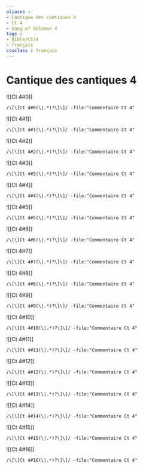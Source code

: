 ```yaml
---
aliases : 
- Cantique des cantiques 4
- Ct 4
- Song of Solomon 4
tags : 
- Bible/Ct/4
- français
cssclass : français
---
```


# Cantique des cantiques 4

![[Ct 4#0]]

```query
/\[\[Ct 4#0(\|.*)?\]\]/ -file:"Commentaire Ct 4"
```

![[Ct 4#1]]

```query
/\[\[Ct 4#1(\|.*)?\]\]/ -file:"Commentaire Ct 4"
```

![[Ct 4#2]]

```query
/\[\[Ct 4#2(\|.*)?\]\]/ -file:"Commentaire Ct 4"
```

![[Ct 4#3]]

```query
/\[\[Ct 4#3(\|.*)?\]\]/ -file:"Commentaire Ct 4"
```

![[Ct 4#4]]

```query
/\[\[Ct 4#4(\|.*)?\]\]/ -file:"Commentaire Ct 4"
```

![[Ct 4#5]]

```query
/\[\[Ct 4#5(\|.*)?\]\]/ -file:"Commentaire Ct 4"
```

![[Ct 4#6]]

```query
/\[\[Ct 4#6(\|.*)?\]\]/ -file:"Commentaire Ct 4"
```

![[Ct 4#7]]

```query
/\[\[Ct 4#7(\|.*)?\]\]/ -file:"Commentaire Ct 4"
```

![[Ct 4#8]]

```query
/\[\[Ct 4#8(\|.*)?\]\]/ -file:"Commentaire Ct 4"
```

![[Ct 4#9]]

```query
/\[\[Ct 4#9(\|.*)?\]\]/ -file:"Commentaire Ct 4"
```

![[Ct 4#10]]

```query
/\[\[Ct 4#10(\|.*)?\]\]/ -file:"Commentaire Ct 4"
```

![[Ct 4#11]]

```query
/\[\[Ct 4#11(\|.*)?\]\]/ -file:"Commentaire Ct 4"
```

![[Ct 4#12]]

```query
/\[\[Ct 4#12(\|.*)?\]\]/ -file:"Commentaire Ct 4"
```

![[Ct 4#13]]

```query
/\[\[Ct 4#13(\|.*)?\]\]/ -file:"Commentaire Ct 4"
```

![[Ct 4#14]]

```query
/\[\[Ct 4#14(\|.*)?\]\]/ -file:"Commentaire Ct 4"
```

![[Ct 4#15]]

```query
/\[\[Ct 4#15(\|.*)?\]\]/ -file:"Commentaire Ct 4"
```

![[Ct 4#16]]

```query
/\[\[Ct 4#16(\|.*)?\]\]/ -file:"Commentaire Ct 4"
```

